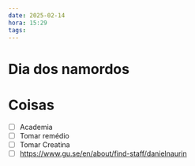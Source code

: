 ```yaml
---
date: 2025-02-14
hora: 15:29
tags:
---
```



# Dia dos namordos

# Coisas
- [ ] Academia
- [ ] Tomar remédio
- [ ] Tomar Creatina
- [ ] https://www.gu.se/en/about/find-staff/danielnaurin